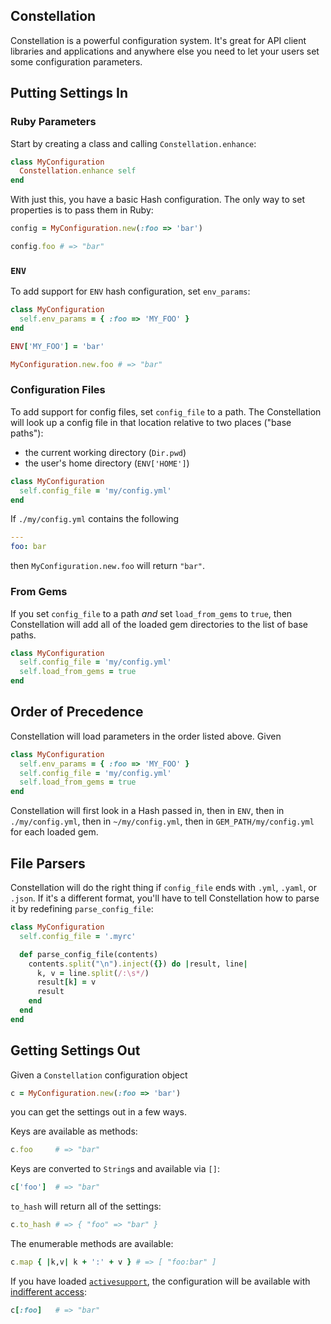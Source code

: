 ## Constellation

Constellation is a powerful configuration system. It's great for
API client libraries and applications and anywhere else you need to
let your users set some configuration parameters.

## Putting Settings In

### Ruby Parameters

Start by creating a class and calling `Constellation.enhance`:

```ruby
class MyConfiguration
  Constellation.enhance self
end
```

With just this, you have a basic Hash configuration. The only way to set
properties is to pass them in Ruby:

```ruby
config = MyConfiguration.new(:foo => 'bar')

config.foo # => "bar"
```

### `ENV`

To add support for `ENV` hash configuration, set `env_params`:

```ruby
class MyConfiguration
  self.env_params = { :foo => 'MY_FOO' }
end

ENV['MY_FOO'] = 'bar'

MyConfiguration.new.foo # => "bar"
```

### Configuration Files

To add support for config files, set `config_file` to a path. The Constellation
will look up a config file in that location relative to two places ("base paths"):

 * the current working directory (`Dir.pwd`)
 * the user's home directory (`ENV['HOME']`)

```ruby
class MyConfiguration
  self.config_file = 'my/config.yml'
end
```

If `./my/config.yml` contains the following

```yml
---
foo: bar
```

then `MyConfiguration.new.foo` will return `"bar"`.

### From Gems

If you set `config_file` to a path *and* set `load_from_gems` to `true`, then
Constellation will add all of the loaded gem directories to the list of base paths.

```ruby
class MyConfiguration
  self.config_file = 'my/config.yml'
  self.load_from_gems = true
end
```

## Order of Precedence

Constellation will load parameters in the order listed above. Given

```ruby
class MyConfiguration
  self.env_params = { :foo => 'MY_FOO' }
  self.config_file = 'my/config.yml'
  self.load_from_gems = true
end
```

Constellation will first look in a Hash passed in, then in `ENV`, then in
`./my/config.yml`, then in `~/my/config.yml`, then in `GEM_PATH/my/config.yml` for
each loaded gem.

## File Parsers

Constellation will do the right thing if `config_file` ends with `.yml`, `.yaml`, or
`.json`. If it's a different format, you'll have to tell Constellation how to parse it
by redefining `parse_config_file`:

```ruby
class MyConfiguration
  self.config_file = '.myrc'

  def parse_config_file(contents)
    contents.split("\n").inject({}) do |result, line|
      k, v = line.split(/:\s*/)
      result[k] = v
      result
    end
  end
end
```

## Getting Settings Out

Given a `Constellation` configuration object

```ruby
c = MyConfiguration.new(:foo => 'bar')
```

you can get the settings out in a few ways.

Keys are available as methods:

```ruby
c.foo     # => "bar"
```

Keys are converted to `String`s and available via `[]`:

```ruby
c['foo']  # => "bar"
```

`to_hash` will return all of the settings:

```ruby
c.to_hash # => { "foo" => "bar" }
```

The enumerable methods are available:

```ruby
c.map { |k,v| k + ':' + v } # => [ "foo:bar" ]
```

If you have loaded [`activesupport`](http://rubygems.org/gems/activesupport),
the configuration will be available with
[indifferent access](http://guides.rubyonrails.org/active_support_core_extensions.html#indifferent-access):

```ruby
c[:foo]   # => "bar"
```
